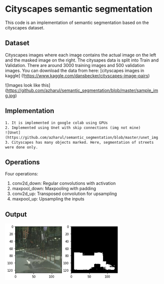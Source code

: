 # Cityscapes semantic segmentation

This code is an implementation of semantic segmentation based on the cityscapes dataset.


## Dataset

Cityscapes images where each image contains the actual image on the left and the masked image on the right. The citysapes data is split into Train and Validation. There are around 3000 training images and 500 validation images. You can download the data from here: [cityscapes images in kaggle] (!https://www.kaggle.com/dansbecker/cityscapes-image-pairs)

![Images look like this] (https://github.com/azharul/semantic_segmentation/blob/master/sample_img.jpg)

## Implementation

    1. It is implemented in google colab using GPUs
    2. Implemented using Unet with skip connections (img not mine)
    ![Unet](https://github.com/azharul/semantic_segmentation/blob/master/unet_img.jpg)
    3. Cityscapes has many objects marked. Here, segmentation of streets were done only.

## Operations

Four operations:
  1. conv2d_down: Regular convolutions with activation
  2. maxpool_down: Maxpooling with padding
  3. conv2d_up: Transposed convolution for upsampling
  4. maxpool_up: Upsampling the inputs
  
## Output 

![A sample output image](https://github.com/azharul/semantic_segmentation/blob/master/output.png)
